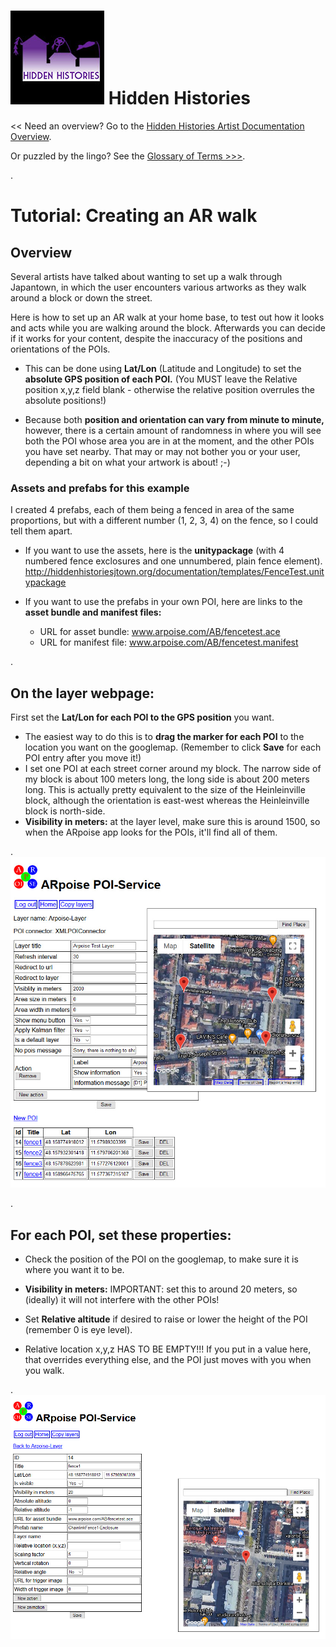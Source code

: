 
# ![Hidden Histories Logo](/images/hiddenhistories-logo.png) Hidden Histories 
<< Need an overview? Go to the [Hidden Histories Artist Documentation Overview](http://hiddenhistoriesjtown.org/documentation).

Or puzzled by the lingo? See the [Glossary of Terms >>>](https://github.com/Hidden-Histories/Public-Resources/blob/master/documentation/ARpoiseGlossary.md#-hidden-histories-artists).

.

# Tutorial: Creating an AR walk

## Overview

Several artists have talked about wanting to set up a walk through Japantown, in which the user encounters various artworks as they walk around a block or down the street.

Here is how to set up an AR walk at your home base, to test out how it looks and acts while you are walking around the block. Afterwards you can decide if it works for your content, despite the inaccuracy of the positions and orientations of the POIs.

- This can be done using **Lat/Lon** (Latitude and Longitude) to set the **absolute GPS position of each POI.** (You MUST leave the Relative position x,y,z field blank - otherwise the relative position overrules the absolute positions!)

- Because both **position and orientation can vary from minute to minute,** however, there is a certain amount of randomness in where you will see both the POI whose area you are in at the moment, and the other POIs you have set nearby. That may or may not bother you or your user, depending a bit on what your artwork is about! ;-)

### Assets and prefabs for this example
I created 4 prefabs, each of them being a fenced in area of the same proportions, but with a different number (1, 2, 3, 4) on the fence, so I could tell them apart.

- If you want to use the assets, here is the **unitypackage** (with 4 numbered fence exclosures and one unnumbered, plain fence element).
http://hiddenhistoriesjtown.org/documentation/templates/FenceTest.unitypackage

- If you want to use the prefabs in your own POI, here are links to the **asset bundle and manifest files:**
  - URL for asset bundle: www.arpoise.com/AB/fencetest.ace
  - URL for manifest file: www.arpoise.com/AB/fencetest.manifest

.

## On the layer webpage:

First set the **Lat/Lon for each POI to the GPS position** you want.
  - The easiest way to do this is to **drag the marker for each POI** to the location you want on the googlemap. (Remember to click **Save** for each POI entry after you move it!)
  - I set one POI at each street corner around my block. The narrow side of my block is about 100 meters long, the long side is about 200 meters long. This is actually pretty equivalent to the size of the Heinleinville block, although the orientation is east-west whereas the Heinleinville block is north-side.
  - **Visibility in meters:** at the layer level, make sure this is around 1500, so when the ARpoise app looks for the POIs, it'll find all of them.
  
.
![ARwalkExample_POIs-4Corners](images/ARwalkExample_POIs-4Corners.jpg)

.
## For each POI, set these properties:

  - Check the position of the POI on the googlemap, to make sure it is where you want it to be.
  
  - **Visibility in meters:** IMPORTANT: set this to around 20 meters, so (ideally) it will not interfere with the other POIs!
  
  - Set **Relative altitude** if desired to raise or lower the height of the POI (remember 0 is eye level).

  - Relative location x,y,z HAS TO BE EMPTY!!! If you put in a value here, that overrides everything else, and the POI just moves with you when you walk.

.
![ARwalkExample_POIs-4Corners](images/ARwalkExample_POIproperties.jpg)
